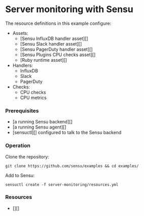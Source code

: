 # Server monitoring with Sensu

The resource definitions in this example configure:

- Assets:
  - [Sensu InfluxDB handler asset][]
  - [Sensu Slack handler asset][]
  - [Sensu PagerDuty handler asset][]
  - [Sensu Plugins CPU checks asset][]
  - [Ruby runtime asset][]
- Handlers:
  - InfluxDB
  - Slack
  - PagerDuty
- Checks:
  - CPU checks
  - CPU metrics

### Prerequisites

<!-- List any requirements before using the example-->

- [a running Sensu backend][]
- [a running Sensu agent][]
- [sensuctl][] configured to talk to the Sensu backend

### Operation

Clone the repository:

```
git clone https://github.com/sensu/examples && cd examples/
```

Add to Sensu:

```
sensuctl create -f server-monitoring/resources.yml
```

### Resources

- [][]
